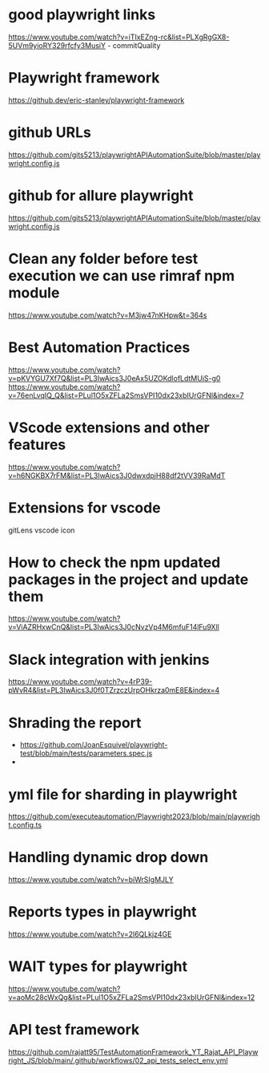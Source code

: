 # good playwright links
https://www.youtube.com/watch?v=iTIxEZng-rc&list=PLXgRgGX8-5UVm9yioRY329rfcfy3MusiY - commitQuality
# Playwright framework
https://github.dev/eric-stanley/playwright-framework
# github URLs
https://github.com/gits5213/playwrightAPIAutomationSuite/blob/master/playwright.config.js
# github for allure playwright
https://github.com/gits5213/playwrightAPIAutomationSuite/blob/master/playwright.config.js
# Clean any folder before test execution we can use rimraf npm module
https://www.youtube.com/watch?v=M3jw47nKHpw&t=364s
# Best Automation Practices
https://www.youtube.com/watch?v=pKVYGU7Xf7Q&list=PL3IwAics3J0eAx5UZOKdlofLdtMUjS-g0
https://www.youtube.com/watch?v=76enLvqIQ_Q&list=PLul1O5xZFLa2SmsVPI10dx23xbIUrGFNl&index=7

# VScode extensions and other features
https://www.youtube.com/watch?v=h6NGKBX7rFM&list=PL3IwAics3J0dwxdpjH88df2tVV39RaMdT
# Extensions for vscode
gitLens
vscode icon
# How to check the npm updated packages in the project and update them
https://www.youtube.com/watch?v=ViAZRHxwCnQ&list=PL3IwAics3J0cNvzVp4M6mfuF14lFu9Xll

# Slack integration with jenkins
https://www.youtube.com/watch?v=4rP39-pWvR4&list=PL3IwAics3J0f0TZrzczUrpOHkrza0mE8E&index=4

# Shrading the report
* https://github.com/JoanEsquivel/playwright-test/blob/main/tests/parameters.spec.js
* 
# yml file for sharding in playwright
https://github.com/executeautomation/Playwright2023/blob/main/playwright.config.ts

# Handling dynamic drop down
https://www.youtube.com/watch?v=biWrSIgMJLY

# Reports types in playwright
https://www.youtube.com/watch?v=2l6QLkjz4GE

# WAIT types for playwright 
https://www.youtube.com/watch?v=aoMc28cWxQg&list=PLul1O5xZFLa2SmsVPI10dx23xbIUrGFNl&index=12

# API test framework 
https://github.com/rajatt95/TestAutomationFramework_YT_Rajat_API_Playwright_JS/blob/main/.github/workflows/02_api_tests_select_env.yml





